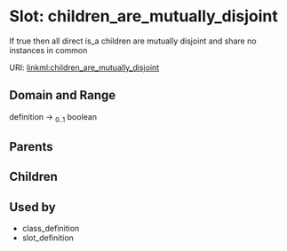 
# Slot: children_are_mutually_disjoint


If true then all direct is_a children are mutually disjoint and share no instances in common

URI: [linkml:children_are_mutually_disjoint](https://w3id.org/linkml/children_are_mutually_disjoint)


## Domain and Range

definition &#8594;  <sub>0..1</sub> boolean

## Parents


## Children


## Used by

 * class_definition
 * slot_definition
